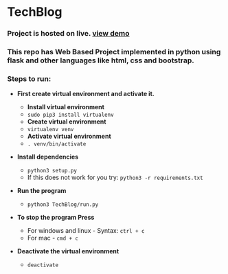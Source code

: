 # TechBlog

### Project is hosted on live. [view demo](https://techblog21.herokuapp.com)
### This repo has Web Based Project implemented in python using flask and other languages like html, css and bootstrap.

### Steps to run:

- **First create virtual environment and activate it.**

  - **Install virtual environment**
  - `sudo pip3 install virtualenv`
  - **Create virtual environment**
  - `virtualenv venv`
  - **Activate virtual environment**
  - `. venv/bin/activate`

- **Install dependencies**

  - `python3 setup.py`
  - If this does not work for you try: `python3 -r requirements.txt`

- **Run the program**
  - `python3 TechBlog/run.py`
- **To stop the program Press** </br>

  - For windows and linux - Syntax: `ctrl + c`
  - For mac - `cmd + c`

- **Deactivate the virtual environment**
  - `deactivate`
